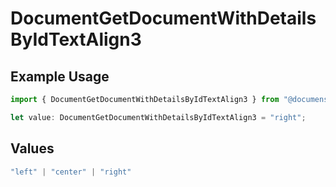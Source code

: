 # DocumentGetDocumentWithDetailsByIdTextAlign3

## Example Usage

```typescript
import { DocumentGetDocumentWithDetailsByIdTextAlign3 } from "@documenso/sdk-typescript/models/operations";

let value: DocumentGetDocumentWithDetailsByIdTextAlign3 = "right";
```

## Values

```typescript
"left" | "center" | "right"
```